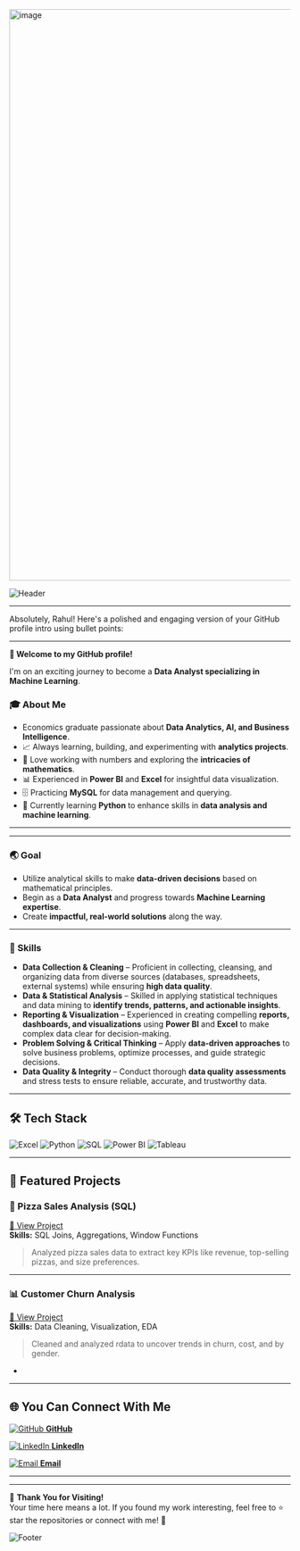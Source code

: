 
<img width="1536" height="1024" alt="image" src="https://github.com/user-attachments/assets/691c2853-7cac-4e45-b2c4-7f084c9e224e" />




<!-- Profile Banner -->
![Header](https://capsule-render.vercel.app/api?type=waving&color=0:00c6ff,100:0072ff&height=200&section=header&text=Rahul%20Yadav&fontSize=50&fontColor=ffffff&fontAlignY=35)

---
Absolutely, Rahul! Here's a polished and engaging version of your GitHub profile intro using bullet points:

---

**👋 Welcome to my GitHub profile!**

I'm on an exciting journey to become a **Data Analyst specializing in Machine Learning**. 

### **🎓 About Me**

* Economics graduate passionate about **Data Analytics, AI, and Business Intelligence**.
* 📈 Always learning, building, and experimenting with **analytics projects**.
* 🔢 Love working with numbers and exploring the **intricacies of mathematics**.
* 📊 Experienced in **Power BI** and **Excel** for insightful data visualization.
* 🗄️ Practicing **MySQL** for data management and querying.
* 🐍 Currently learning **Python** to enhance skills in **data analysis and machine learning**.

---

---

### **🌏 Goal**

* Utilize analytical skills to make **data-driven decisions** based on mathematical principles.
* Begin as a **Data Analyst** and progress towards **Machine Learning expertise**.
* Create **impactful, real-world solutions** along the way.

---

### **💪 Skills**

* **Data Collection & Cleaning** – Proficient in collecting, cleansing, and organizing data from diverse sources (databases, spreadsheets, external systems) while ensuring **high data quality**.
* **Data & Statistical Analysis** – Skilled in applying statistical techniques and data mining to **identify trends, patterns, and actionable insights**.
* **Reporting & Visualization** – Experienced in creating compelling **reports, dashboards, and visualizations** using **Power BI** and **Excel** to make complex data clear for decision-making.
* **Problem Solving & Critical Thinking** – Apply **data-driven approaches** to solve business problems, optimize processes, and guide strategic decisions.
* **Data Quality & Integrity** – Conduct thorough **data quality assessments** and stress tests to ensure reliable, accurate, and trustworthy data.

---

## 🛠 Tech Stack

![Excel](https://img.shields.io/badge/Microsoft%20Excel-217346?logo=microsoft-excel&logoColor=white&style=for-the-badge)
![Python](https://img.shields.io/badge/Python-3776AB?logo=python&logoColor=white&style=for-the-badge)
![SQL](https://img.shields.io/badge/SQL-005C84?logo=postgresql&logoColor=white&style=for-the-badge)
![Power BI](https://img.shields.io/badge/Power%20BI-F2C811?logo=powerbi&logoColor=black&style=for-the-badge)
![Tableau](https://img.shields.io/badge/Tableau-E97627?logo=tableau&logoColor=white&style=for-the-badge)

---

## 📌 Featured Projects

### 🍕 Pizza Sales Analysis (SQL)
[🔗 View Project](https://github.com/Rahulyadav017/-Pizza-Sales-Performance-Report-using-SQL-)  
**Skills:** SQL Joins, Aggregations, Window Functions  
> Analyzed pizza sales data to extract key KPIs like revenue, top-selling pizzas, and size preferences.

---

### 📊 Customer Churn Analysis
[🔗 View Project](https://github.com/Rahulyadav017/Customer_churn-report)  
**Skills:** Data Cleaning, Visualization, EDA  
> Cleaned and analyzed rdata to uncover trends in churn, cost, and by gender.

-

---
## 🌐 You Can Connect With Me  

[<img src="https://img.icons8.com/ios-glyphs/40/000000/github.png" alt="GitHub" /> **GitHub**](https://github.com/Rahulyadav017)  

[<img src="https://img.icons8.com/ios-filled/40/0A66C2/linkedin.png" alt="LinkedIn" /> **LinkedIn**](https://www.linkedin.com/in/rahul-yadav-61901b168/)  

[<img src="https://img.icons8.com/color/40/gmail-new.png" alt="Email" /> **Email**](mailto:ry66239@gmail.com)  



---
---

💖 **Thank You for Visiting!**  
Your time here means a lot. If you found my work interesting, feel free to ⭐ star the repositories or connect with me! 🚀

<!-- Footer Banner -->
![Footer](https://capsule-render.vercel.app/api?type=waving&color=0:0072ff,100:00c6ff&height=120&section=footer)
